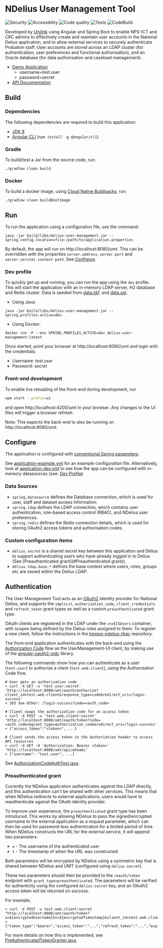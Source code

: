 # NDelius User Management Tool

![Security](https://github.com/ministryofjustice/ndelius-um/workflows/Security/badge.svg)
![Accessibility](https://github.com/ministryofjustice/ndelius-um/workflows/Accessibility/badge.svg)
![Code quality](https://github.com/ministryofjustice/ndelius-um/workflows/Code%20quality/badge.svg)
![Tests](https://github.com/ministryofjustice/ndelius-um/workflows/Tests/badge.svg)
![CodeBuild](https://codebuild.eu-west-2.amazonaws.com/badges?uuid=eyJlbmNyeXB0ZWREYXRhIjoibGlVbnBpVjBXZzlUVFU0N1dGRUNCblVCcng3TGJhUHR4SXFRclNqclJNMFFxenBoQ1dWNTdiODA2dGJmalRvWVVmNmpkcTk2QnRMdGxLNnpKb3hYQUZzPSIsIml2UGFyYW1ldGVyU3BlYyI6InllcDVab0ptZEhaZ2R6ckciLCJtYXRlcmlhbFNldFNlcmlhbCI6MX0%3D&branch=master)

Developed by [Unilink](https://www.unilink.com) using Angular and Spring Boot to enable NPS-ICT and CRC admins to effectively create and maintain user accounts in the National Delius application, and to allow external services to securely authenticate Probation staff.
User accounts are stored across an LDAP cluster (for authentication, user preferences and functional authorisation), and an Oracle database (for data authorisation and caseload management). 

* [Demo Application](https://umt-dev.bconline.co.uk/umt/)
  * username=test.user
  * password=secret
* [API Documentation](https://umt-dev.bconline.co.uk/umt/swagger-ui.html)


## Build
### Dependencies
The following dependencies are required to build this application:
* [JDK 8](http://www.oracle.com/technetwork/java/javase/downloads/jdk8-downloads-2133151.html)
* [Angular CLI](https://cli.angular.io/) (`npm install -g @angular/cli`)

### Gradle
To build/test a Jar from the source code, run:
```shell script
./gradlew clean build
```

### Docker
To build a docker image, using [Cloud Native Buildpacks](https://buildpacks.io/), run:
```shell script
./gradlew clean buildBootImage
```

## Run
To run the application using a configuration file, use the command: 
```shell script
java -jar build/libs/delius-user-management.jar --spring.config.location=file:/path/to/application.properties
```
By default, the app will run on http://localhost:8080/umt. 
This can be overridden with the properties `server.address`, `server.port` and `server.servlet.context-path`.
See [Configure](#configure).

### Dev profile
To quickly get up and running, you can run the app using the `dev` profile.
This will start the application with an in-memory LDAP server, H2 database and Redis cluster.
Data is seeded from [data.ldif](src/main/resources/data.ldif). and [data.sql](src/main/resources/data.sql).

* Using Java:
```shell script
java -jar build/libs/delius-user-management.jar --spring.profiles.active=dev
```
* Using Docker:
```shell script
docker run -P --env SPRING_PROFILES_ACTIVE=dev delius-user-management:latest
```

Once started, point your browser at http://localhost:8080/umt and login with the credentials:
* Username: *test.user*
* Password: *secret*

### Front-end development
To enable live reloading of the front-end during development, run
```bash
npm start --prefix=ui
```
and open http://localhost:4200/umt in your browser. Any changes to the UI files will trigger a browser refresh.

Note: This expects the back-end to also be running on http://localhost:8080/umt.

## Configure
The application is configured with [conventional Spring parameters](https://docs.spring.io/spring-boot/docs/current/reference/html/common-application-properties.html).

See [application-example.yml](src/main/resources/application-example.yml) for an example configuration file. 
Alternatively, look at [application-dev.yml](src/main/resources/application-dev.yml) to see how the app can be configured with in-memory datasources (see: [Dev Profile](#dev-profile))

### Data Sources
* `spring.datasource` defines the Database connection, which is used for user, staff and dataset access information.
* `spring.ldap` defines the LDAP connection, which contains user authentication, role-based access control (RBAC), and NDelius user preferences.
* `spring.redis` defines the Redis connection details, which is used for storing OAuth2 access tokens and authorisation codes.

### Custom configuration items
* `delius.secret` is a shared secret key between this application and Delius to support authenticating users who have already logged in to Delius (See [Preauthenticated grant](#Preauthenticated grant)).
* `delius.ldap.base.*` defines the base context where users, roles, groups etc are stored within the Delius LDAP.

## Authentication
The User Management Tool acts as an [OAuth2](https://oauth.net/2/) identity provider for National Delius, and supports the `implicit`, `authorization_code`, `client_credentials` and `refresh_token` grant types as well as a custom `preauthenticated` grant type.

OAuth clients are registered in the LDAP under the `cn=EISUsers` container, with scopes being defined by the Delius roles assigned to them. To register a new client, follow the instructions in the [hmpps-ndelius-rbac](https://github.com/ministryofjustice/hmpps-ndelius-rbac#service-users--clients) repository.

The front-end application authenticates with the back-end using the [Authorization Code](https://oauth.net/2/grant-types/authorization-code/) flow as the UserManagement-UI client, by making use of the [angular-oauth2-oidc](https://github.com/manfredsteyer/angular-oauth2-oidc) library.

The following commands show how you can authenticate as a user (`test.user`) to authorize a client (`test.web.client`), using the Authorization Code flow.
```shell script
# User gets an authorization code
> curl -X GET -u 'test.user:secret' 'http://localhost:8080/umt/oauth/authorize?client_id=test.web.client&response_type=code&redirect_uri=/login-success'
< 303 See Other: /login-success?code=<auth_code>

# Client swaps the authorization code for an access token
> curl -X POST -u 'test.web.client:secret' 'http://localhost:8080/umt/oauth/token?code=<auth_code>&grant_type=authorization_code&redirect_uri=/login-success'
< {"access_token":"<token>", ...}

# Client sends the access token in the Authoriation header to access API resources
> curl -X GET -H 'Authorization: Bearer <token>' 'http://localhost:8080/umt/api/whoami'
< {"username": "test.user", ...}
```
See [AuthorizationCodeAuthTest.java](src/test/java/uk/co/bconline/ndelius/config/security/auth/AuthorizationCodeAuthTest.java).

### Preauthenticated grant
Currently the NDelius application authenticates against the LDAP directly, and this authentication can't be shared with other services. 
This means that when NDelius redirects to external applications, users would have to reauthenticate against the OAuth identity provider.

To improve user experience, the `preauthenticated` grant type has been introduced. 
This works by allowing NDelius to pass the signed/encrypted username to the external application as a request parameter, which can then be used for password-less authentication for a limited period of time. 
When NDelius constructs the URL for the external service, it will append two parameters:
* `u` - The username of the authenticated user
* `t` - The timestamp of when the URL was constructed

Both parameters will be encrypted by NDelius using a symmetric key that is shared between NDelius and UMT (configured using `delius.secret`).

These two parameters should then be provided to the `/oauth/token` endpoint with `grant_type=preauthenticated`.
The parameters will be verified for authenticity using the configured `delius.secret` key, and an OAuth2 access token will be returned on success.

For example,
```shell script
> curl -X POST -u test.web.client:secret "http://localhost:8080/umt/oauth/token?u=${encryptedUsername}&t=${encryptedTimestamp}&client_id=test.web.client&grant_type=preauthenticated&scope=UMBI001"
< {"token_type":"bearer","access_token":"...","refresh_token":"...","expires_in":43199,"scope":"UMBI001"}
```

For more details on how this is implemented, see [PreAuthenticatedTokenGranter.java](src/main/java/uk/co/bconline/ndelius/config/security/provider/token/PreAuthenticatedTokenGranter.java).
